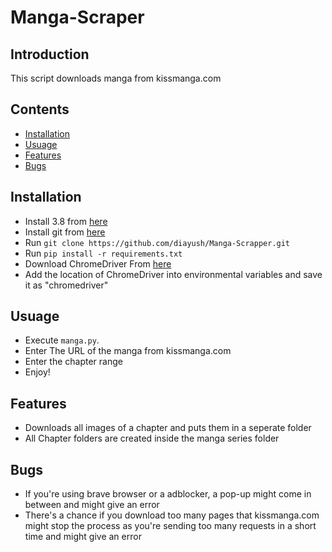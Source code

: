 # Manga-Scraper

## Introduction
This script downloads manga from kissmanga.com

## Contents
* [Installation](https://github.com/diayush/Manga-Scrapper/#Installation)
* [Usuage](https://github.com/diayush/Manga-Scrapper/#Usuage)
* [Features](https://github.com/diayush/Manga-Scrapper/#Features)
* [Bugs](https://github.com/diayush/Manga-Scrapper/#Bugs)

## Installation
* Install 3.8 from [here](https://www.python.org/downloads/release/python-382/)
* Install git from [here](https://git-scm.com/downloads)
* Run `git clone https://github.com/diayush/Manga-Scrapper.git`
* Run `pip install -r requirements.txt`
* Download ChromeDriver From [here](https://chromedriver.chromium.org/downloads)
* Add the location of ChromeDriver into environmental variables and save it as "chromedriver"

## Usuage
* Execute `manga.py`.
* Enter The URL of the manga from kissmanga.com
* Enter the chapter range
* Enjoy!

## Features

* Downloads all images of a chapter and puts them in a seperate folder
* All Chapter folders are created inside the manga series folder

## Bugs

* If you're using brave browser or a adblocker, a pop-up might come in between and might give an error
* There's a chance if you download too many pages that kissmanga.com might stop the process as you're sending too many requests in a short time and might give an error




